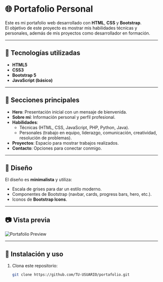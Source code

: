 # 🌐 Portafolio Personal

Este es mi portafolio web desarrollado con **HTML**, **CSS** y **Bootstrap**.  
El objetivo de este proyecto es mostrar mis habilidades técnicas y personales, además de mis proyectos como desarrollador en formación.

---

## 🚀 Tecnologías utilizadas
- **HTML5**  
- **CSS3**  
- **Bootstrap 5**  
- **JavaScript (básico)**

---

## 📌 Secciones principales
- **Hero**: Presentación inicial con un mensaje de bienvenida.  
- **Sobre mí**: Información personal y perfil profesional.  
- **Habilidades**:  
  - Técnicas (HTML, CSS, JavaScript, PHP, Python, Java).  
  - Personales (trabajo en equipo, liderazgo, comunicación, creatividad, resolución de problemas).  
- **Proyectos**: Espacio para mostrar trabajos realizados.  
- **Contacto**: Opciones para conectar conmigo.  

---

## 🎨 Diseño
El diseño es **minimalista** y utiliza:
- Escala de grises para dar un estilo moderno.  
- Componentes de Bootstrap (navbar, cards, progress bars, hero, etc.).  
- Iconos de **Bootstrap Icons**.  

---

## 📷 Vista previa
![Portafolio Preview](imagenes/fondo.jpg)

---

## 📂 Instalación y uso
1. Clona este repositorio:
   ```bash
   git clone https://github.com/TU-USUARIO/portafolio.git
